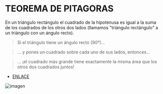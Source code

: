 # TEOREMA DE PITAGORAS

En un triángulo rectángulo el cuadrado de la hipotenusa es igual a la suma de los cuadrados de los otros dos lados (llamamos "triángulo rectángulo" a un triángulo con un ángulo recto).

> Si el triángulo tiene un ángulo recto (90°)...

>... y pones un cuadrado sobre cada uno de sus lados, entonces...

>... ¡el cuadrado más grande tiene exactamente la misma área que los otros dos cuadrados juntos!


- [ENLACE](http://www.youtube.com/watch?v=RECvoNMPjnc)

![imagen](https://www.google.com.ar/search?q=teorema+de+pitagoras&biw=1024&bih=499&source=lnms&tbm=isch&sa=X&ei=j9dXVLzLLsHvmAW5iIGoDw&sqi=2&ved=0CAYQ_AUoAQ#facrc=_&imgdii=_&imgrc=bnlBXsdnW-uyqM%253A%3BhzRvfupCKxEoGM%3Bhttp%253A%252F%252Fimg36.imageshack.us%252Fimg36%252F6155%252Ftriangulo1.png%3Bhttps%253A%252F%252Fmatesporuntubo.wikispaces.com%252FTeorema%252Bde%252BPit%2525C3%2525A1goras%3B267%3B318 "teorema de pitagoras")

